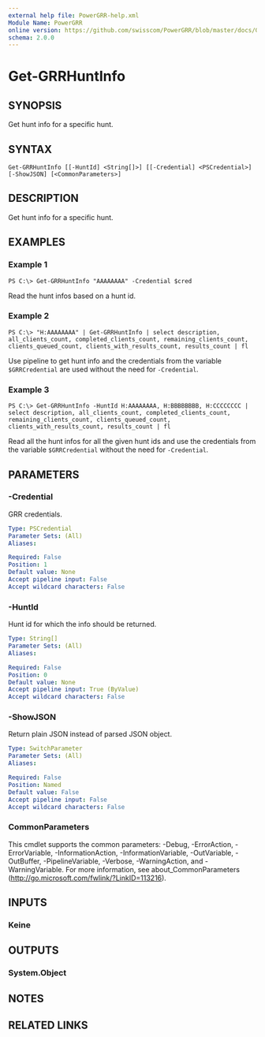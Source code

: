 ```yaml
---
external help file: PowerGRR-help.xml
Module Name: PowerGRR
online version: https://github.com/swisscom/PowerGRR/blob/master/docs/Get-GRRHuntInfo.md
schema: 2.0.0
---
```


# Get-GRRHuntInfo

## SYNOPSIS
Get hunt info for a specific hunt.

## SYNTAX

```
Get-GRRHuntInfo [[-HuntId] <String[]>] [[-Credential] <PSCredential>] [-ShowJSON] [<CommonParameters>]
```

## DESCRIPTION
Get hunt info for a specific hunt.

## EXAMPLES

### Example 1
```
PS C:\> Get-GRRHuntInfo "AAAAAAAA" -Credential $cred
```

Read the hunt infos based on a hunt id.

### Example 2
```
PS C:\> "H:AAAAAAAA" | Get-GRRHuntInfo | select description, all_clients_count, completed_clients_count, remaining_clients_count, clients_queued_count, clients_with_results_count, results_count | fl
```

Use pipeline to get hunt info and the credentials from the variable
`$GRRCredential` are used without the need for `-Credential`.

### Example 3
```
PS C:\> Get-GRRHuntInfo -HuntId H:AAAAAAAA, H:BBBBBBBB, H:CCCCCCCC | select description, all_clients_count, completed_clients_count, remaining_clients_count, clients_queued_count, clients_with_results_count, results_count | fl
```

Read all the hunt infos for all the given hunt ids and use the credentials
from the variable `$GRRCredential` without the need for `-Credential`.

## PARAMETERS

### -Credential
GRR credentials.

```yaml
Type: PSCredential
Parameter Sets: (All)
Aliases:

Required: False
Position: 1
Default value: None
Accept pipeline input: False
Accept wildcard characters: False
```

### -HuntId
Hunt id for which the info should be returned.

```yaml
Type: String[]
Parameter Sets: (All)
Aliases:

Required: False
Position: 0
Default value: None
Accept pipeline input: True (ByValue)
Accept wildcard characters: False
```

### -ShowJSON
Return plain JSON instead of parsed JSON object.

```yaml
Type: SwitchParameter
Parameter Sets: (All)
Aliases:

Required: False
Position: Named
Default value: False
Accept pipeline input: False
Accept wildcard characters: False
```

### CommonParameters
This cmdlet supports the common parameters: -Debug, -ErrorAction, -ErrorVariable, -InformationAction, -InformationVariable, -OutVariable, -OutBuffer, -PipelineVariable, -Verbose, -WarningAction, and -WarningVariable. For more information, see about_CommonParameters (http://go.microsoft.com/fwlink/?LinkID=113216).

## INPUTS

### Keine

## OUTPUTS

### System.Object

## NOTES

## RELATED LINKS
